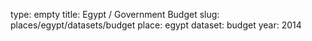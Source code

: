 type: empty
title: Egypt / Government Budget
slug: places/egypt/datasets/budget
place: egypt
dataset: budget
year: 2014
